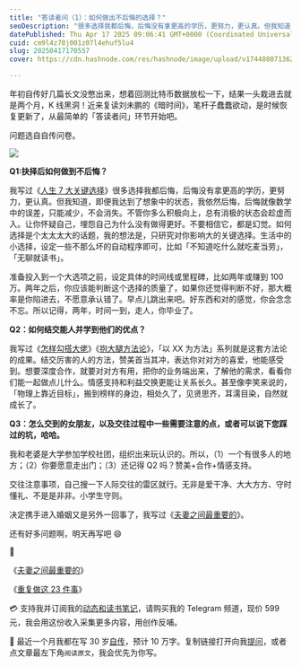 ```yaml
---
title: "答读者问（1）：如何做出不后悔的选择？"
seoDescription: "很多选择我都后悔，后悔没有拿更高的学历，更努力，更认真。但我知道，即便我达到了想象中的状态，我依然后悔，后悔就像数学中的误差，只能减少，不会消失。"
datePublished: Thu Apr 17 2025 09:06:41 GMT+0000 (Coordinated Universal Time)
cuid: cm9l4z78j001z07l4ehuf5lu4
slug: 20250417170557
cover: https://cdn.hashnode.com/res/hashnode/image/upload/v1744880713621/67ad9867-2f7c-408d-bcfd-43db10ba64c9.jpeg

---
```


年初自传好几篇长文没憋出来，想着回测比特币数据放松一下，结果一头栽进去就是两个月，K 线黑洞！近来复读刘未鹏的《暗时间》，笔杆子蠢蠢欲动，是时候恢复更新了，从最简单的「答读者问」环节开始吧。

问题选自自传问卷。

![](https://cdn.hashnode.com/res/hashnode/image/upload/v1744880729250/b0aa9dfe-1f03-46e5-97ab-64d69c4b7f23.png)

**Q1:抉择后如何做到不后悔？**

我写过《[人生 7 大关键选择](https://mp.weixin.qq.com/s/tHdA_GvCRBYZRMaNFwHQTw)》很多选择我都后悔，后悔没有拿更高的学历，更努力，更认真。但我知道，即便我达到了想象中的状态，我依然后悔，后悔就像数学中的误差，只能减少，不会消失。不管你多么积极向上，总有消极的状态会趁虚而入。让你怀疑自己，埋怨自己为什么没有做得更好。不要相信它，都是幻觉。如何选择是个太太太大的话题，我的想法是，只研究对你影响大的关键选择。生活中的小选择，设定一些不那么坏的自动程序即可，比如「不知道吃什么就吃麦当劳」，「无聊就读书」。

准备投入到一个大选项之前，设定具体的时间线或里程碑，比如两年或赚到 100 万。两年之后，你应该能判断这个选择的质量了，如果你还觉得判断不好，那大概率是你陷进去，不愿意承认错了。早点儿跳出来吧。好东西和对的感觉，你会念念不忘。所以记得，两年，时间一到，走人，你毕业了。

**Q2：如何结交能人并学到他们的优点？**

我写过《[怎样勾搭大佬](https://mp.weixin.qq.com/s/LM5DYeqUceE5ccgph3AjWw)》《[抱大腿方法论](https://mp.weixin.qq.com/s/Eyvaa0qzOnXEl13acSHYBA)》，「以 XX 为方法」系列就是这套方法论的成果。结交厉害的人的方法，赞美首当其冲，表达你对对方的喜爱，他能感受到。想要深度合作，就要对对方有用，把你的业务端出来，了解他的需求，看看你们能一起做点儿什么。情感支持和利益交换更能让关系长久。甚至像李笑来说的，「物理上靠近目标」，搬到榜样的身边，相处久了，见贤思齐，耳濡目染，自然就成长了。

**Q3：怎么交到的女朋友，以及交往过程中一些需要注意的点，或者可以说下您踩过的坑，哈哈。**

我和老婆是大学参加学校社团，组织出来玩认识的。所以，（1）一个有很多人的地方；（2）你要愿意走出门；（3）还记得 Q2 吗？赞美+合作+情感支持。

交往注意事项，自己搜一下人际交往的雷区就行。无非是爱干净、大大方方、守时懂礼、不是是非非。小学生守则。

决定携手进入婚姻又是另外一回事了，我写过《[夫妻之间最重要的](https://mp.weixin.qq.com/s/oMPAI-WCjcVDTTcV5BBUbg)》。

还有好多问题啊，明天再写吧 😄

🔗

《[夫妻之间最重要的](https://mp.weixin.qq.com/s/oMPAI-WCjcVDTTcV5BBUbg)》

《[重复做这 23 件事](https://mp.weixin.qq.com/s/e-FsRpt2HSGT0mL2bafgHQ)》

💳 支持我并订阅我的[动态和读书笔记](https://mp.weixin.qq.com/s/u9sg3KBe9k3L3oOUZcRd5w)，请购买我的 Telegram 频道，现价 599 元，我会用这份收入采集更多内容，用创作反哺。

📖 最近一个月我都在写 30 岁[自传](https://mp.weixin.qq.com/s?__biz=MzI3MzU5MDA1OQ==&mid=2247488741&idx=1&sn=3aca11b2f15bcb82156b45c8a69ae937&chksm=eb21a6a1dc562fb7bbf6242bc1a68995eba7b560a49627ac031e129b33aa29a624896186a2a3#rd)，预计 10 万字。复制链接打开向我[提问](https://wj.qq.com/s2/15897499/4fe9/)，或者点文章最左下角`阅读原文`，我会优先为你写。